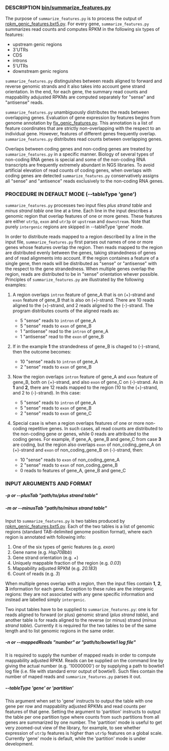 ### DESCRIPTION [bin/summarize_features.py](https://github.com/getopt/EXPRESSION_BY_FEATURE/blob/master/bin/summarize_features.py)

The purpose of `summarize_features.py` is to process the output of
[rpkm_genic_features.bxt5.py](https://github.com/getopt/EXPRESSION_BY_FEATURE/blob/master/doc/rpkm_genic_features.bxt5.md).
For every gene, `summarize_features.py` summarizes read counts and computes
RPKM in the following six types of features:

 - upstream genic regions
 - 3'UTRs
 - CDS
 - introns
 - 5'UTRs
 - downstream genic regions

`summarize_features.py` distinguishes between reads aligned to forward and
reverse genomic strands and it also takes into account gene strand orientation.
In the end, for each gene, the summary read counts and mappability adujusted
RPKMs are computed separately for "sense" and "antisense" reads.

`summarize_features.py` unambiguously distributes the reads between
overlapping genes. Evaluation of gene expression by features begins from genome
annotation by
[fix_genic_features.py](https://github.com/getopt/EXPRESSION_BY_FEATURE/blob/master/doc/fix_genic_features.md).
This annotation is a list of feature coordinates that are strictly
non-overlapping with the respect to an individual gene. However, features of
different genes frequently overlap. `summarize_features.py` distributes read
counts between overlapping genes.

Overlaps between coding genes and non-coding genes are treated by
`summarize_features.py` in a specific manner. Biology of several types of
non-coding RNA genes is special and some of the non-coding RNA transcripts are
frequently extremely abundant in NGS libraries. To avoid artificial elevation
of read counts of coding genes, when overlaps with coding genes are detected
`summarize_features.py` conservatively assigns all "sense" and "antisence"
reads exclusively to the non-coding RNA genes.


### PROCEDURE IN DEFAULT MODE (--tableType 'gene')

`summarize_features.py` processes two input files *plus strand table* and
*minus strand table* one line at a time. Each line in the input describes a
genomic region that overlap features of one or more genes. These features are
either `utr5p`, `exon` and `utr3p` or `upstream` and `downstream`. Note that
purely `intergenic` regions are skipped in --tableType 'gene' mode.

In order to distribute reads mapped to a region described by a line in the
input file, `summarize_features.py` first parses out names of one or more genes
whose features overlap the region. Then reads mapped to the region are
distributed evenly between the genes, taking strandedness of genes and
of read alignments into account. If the region containes a feature of a single
gene, then reads will be distributed as "sense" or "antisense" with the respect
to the gene strandedness. When multiple genes overlap the region, reads are
distributed to be in "sense" orientation whever possible. Principles of
`summarize_features.py` are illustrated by the following examples:

1. A region overlaps `intron` feature of gene_A that is on (+)-strand and
   `exon` feature of gene_B that is also on (+)-strand. There are 10 reads aligned
   to the (+)-strand, and 2 reads aligned to the (-)-strand. The program
   distributes counts of the aligned reads as:

    - 5 "sense" reads to `intron` of gene_A
    - 5 "sense" reads to `exon` of gene_B
    - 1 "antisense" read to the `intron` of gene_A
    - 1 "antisense" read to the `exon` of gene_B

2. If in the example **1** the strandedness of gene_B is chaged to (-)-strand,
   then the outcome becomes:

    - 10 "sense" reads to `intron` of gene_A
    - 2  "sense" reads to `exon` of gene_B  

3. Now the region overlaps `intron` feature of gene_A and `exon` feature of
   gene_B, both on (+)-strand, and also `exon` of gene_C on (-)-strand. As in
   **1** and **2**, there are 12 reads mapped to the region (10 to the (+)-strand,
   and 2 to (-)-strand). In this case:
    
    - 5 "sense" reads to `intron` of gene_A
    - 5 "sense" reads to `exon` of gene_B
    - 2 "sense" reads to `exon` of gene_C

4. Special case is when a region overlaps features of one or more non-coding
   repetitive genes. In such cases, all read counts are distributed to the
   non-coding gene or genes, while 0 reads are attributed to the coding genes. For
   example, if gene_A, gene_B and gene_C from case **3** are coding, but the
   region also overlaps `exon` of non_coding_gene_A on (+)-strand and `exon` of
   non_coding_gene_B on (-)-strand, then:
    
    - 10 "sense" reads to `exon` of non_coding_gene_A
    - 2 "sense" reads to `exon` of non_coding_gene_B
    - 0 reads to features of gene_A, gene_B and gene_C


### INPUT ARGUMENTS AND FORMAT 

##### -p or --plusTab "path/to/plus strand table" 
##### -m or --minusTab "path/to/minus strand table"

Input to `summarize_features.py` is two tables produced by
[rpkm_genic_features.bxt5.py](https://github.com/getopt/EXPRESSION_BY_FEATURE/blob/master/doc/rpkm_genic_features.bxt5.md).
Each of the two tables is a list of genomic regions (standard
TAB-delimited genome position format), where each region is annotated with
following info:

1. One of the six types of genic features (e.g. *exon*)
2. Gene name (e.g. *Hsp70Bbb*) 
3. Gene strand orientation (e.g. *+*)
4. Uniquely mappable fraction of the region (e.g. *0.03*)
5. Mappability adjusted RPKM (e.g. *20.183*)
6. Count of reads (e.g. *3*)

When multiple genes overlap with a region, then the input files contain **1**,
**2**, **3** information for each gene. Exception to these rules are the
intergenic regions: they are not associated with any gene specific information
and instead are labelled simply `intergenic`.

Two input tables have to be supplied to `summarize_features.py`: one is for
reads aligned to forward (or plus) genomic strand (*plus strand table*), and
another table is for reads aligned to the reverse (or minus) strand (*minus
strand table*). Currently it is required for the two tables to be of the same
length and to list genomic regions in the same order.

##### -n or --mappedReads "number" *or* "path/to/bowtie1 log file"

It is required to supply the number of mapped reads in order to compute
mappability adjusted RPKM.  Reads can be supplied on the command line by giving
the actual number (e.g.  '10000000') or by supplying a path to bowtie1 log file
(i.e. file with standard error output of bowtie1). Such files contain the
number of maped reads and `summarize_features.py` parses it out.

##### --tableType 'gene' or 'partition'

This argument when set to 'gene' instructs to output the table with one gene
per row and mappability adjusted RPKMs and read counts per features of that
gene. Setting the argument to 'partition' instructs to output the table per one
partition type where counts from such partitions from all genes are
summarized by one number. The 'partition' mode is useful to get very zoomed-out
view of the library, for example, to see whether expression of `utr3p` features
is higher than `utr5p` features on a global scale. Currently 'gene' mode is
default, while the 'partition' mode is under development. 

